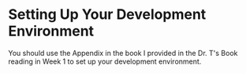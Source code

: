 # Setting Up Your Development Environment
You should use the Appendix in the book I provided in the Dr. T's Book reading in Week 1 to set up your development environment.

